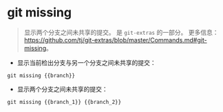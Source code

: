 # git missing

> 显示两个分支之间未共享的提交。
> 是 `git-extras` 的一部分。
> 更多信息：<https://github.com/tj/git-extras/blob/master/Commands.md#git-missing>。

- 显示当前检出分支与另一个分支之间未共享的提交：

`git missing {{branch}}`

- 显示两个分支之间未共享的提交：

`git missing {{branch_1}} {{branch_2}}`
